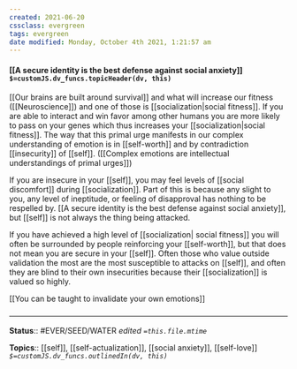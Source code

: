```yaml
---
created: 2021-06-20
cssclass: evergreen
tags: evergreen
date modified: Monday, October 4th 2021, 1:21:57 am
---
```


#### [[A secure identity is the best defense against social anxiety]] `$=customJS.dv_funcs.topicHeader(dv, this)`

 [[Our brains are built around survival]] and what will increase our fitness ([[Neuroscience]]) and one of those is [[socialization|social fitness]]. If you are able to interact and win favor among other humans you are more likely to pass on your genes which thus increases your [[socialization|social fitness]]. The way that this primal urge manifests in our complex understanding of emotion is in [[self-worth]] and by contradiction [[insecurity]] of [[self]]. ([[Complex emotions are intellectual understandings of primal urges]]) 

 If you are insecure in your [[self]], you may feel levels of [[social discomfort]] during [[socialization]]. Part of this is because any slight to you, any level of ineptitude, or feeling of disapproval has nothing to be respelled by. [[A secure identity is the best defense against social anxiety]], but [[self]] is not always the thing being attacked.

 If you have achieved a high level of [[socialization| social fitness]] you will often be surrounded by people reinforcing your [[self-worth]], but that does not mean you are secure in your [[self]].  Often those who value outside validation the most are the most susceptible to attacks on [[self]], and often they are blind to their own insecurities because their [[socialization]] is valued so highly. 

[[You can be taught to invalidate your own emotions]]
### <hr class="footnote"/>

**Status**:: #EVER/SEED/WATER
*edited `=this.file.mtime`*

**Topics**:: [[self]], [[self-actualization]], [[social anxiety]], [[self-love]]
*`$=customJS.dv_funcs.outlinedIn(dv, this)`*

